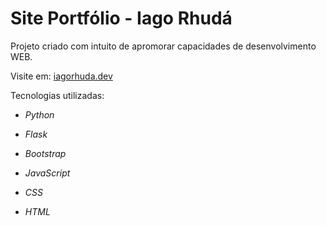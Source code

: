 # Site Portfólio - Iago Rhudá

<body>
    <p>Projeto criado com intuito de apromorar capacidades de desenvolvimento WEB.</p>
    <p>Visite em: <a href="https://iagorhuda.dev">iagorhuda.dev</a></p>
    <p>Tecnologias utilizadas:</p>
<ul>
    <li>
        <i>
        <p><i class="bi bi-filetype-py"></i> Python</p>
    </li>
    <li>
        <p><i class="bi bi-filetype-py"></i> Flask</p>
    </li>
    <li>
        <p><i class="bi bi-bootstrap"></i> Bootstrap</p>
    </li>
    <li>
        <p><i class="bi bi-filetype-js"></i> JavaScript</p>
    </li>
    <li>
        <p><i class="bi bi-filetype-css"></i> CSS</p>
    </li>
    <li>
        <p><i class="bi bi-filetype-html"></i> HTML</p>
    </li>
</ul>
</body>